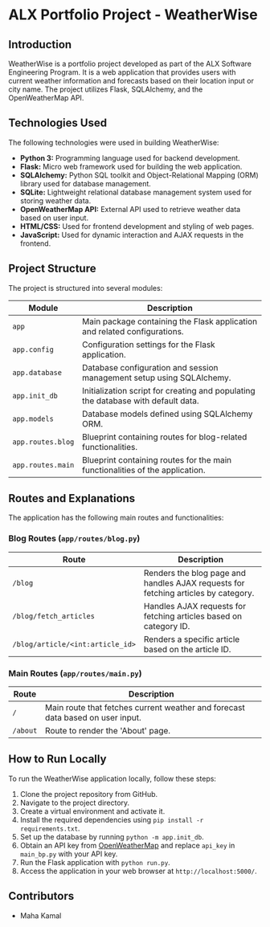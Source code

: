 # ALX Portfolio Project - WeatherWise

## Introduction
WeatherWise is a portfolio project developed as part of the ALX Software Engineering Program. It is a web application that provides users with current weather information and forecasts based on their location input or city name. The project utilizes Flask, SQLAlchemy, and the OpenWeatherMap API.

## Technologies Used
The following technologies were used in building WeatherWise:

- **Python 3:** Programming language used for backend development.
- **Flask:** Micro web framework used for building the web application.
- **SQLAlchemy:** Python SQL toolkit and Object-Relational Mapping (ORM) library used for database management.
- **SQLite:** Lightweight relational database management system used for storing weather data.
- **OpenWeatherMap API:** External API used to retrieve weather data based on user input.
- **HTML/CSS:** Used for frontend development and styling of web pages.
- **JavaScript:** Used for dynamic interaction and AJAX requests in the frontend.

## Project Structure
The project is structured into several modules:

| Module           | Description                                                                    |
|------------------|--------------------------------------------------------------------------------|
| `app`            | Main package containing the Flask application and related configurations.      |
| `app.config`     | Configuration settings for the Flask application.                               |
| `app.database`   | Database configuration and session management setup using SQLAlchemy.           |
| `app.init_db`    | Initialization script for creating and populating the database with default data.|
| `app.models`     | Database models defined using SQLAlchemy ORM.                                   |
| `app.routes.blog`| Blueprint containing routes for blog-related functionalities.                  |
| `app.routes.main`| Blueprint containing routes for the main functionalities of the application.   |

## Routes and Explanations
The application has the following main routes and functionalities:

### Blog Routes (`app/routes/blog.py`)
| Route             | Description                                                                        |
|-------------------|------------------------------------------------------------------------------------|
| `/blog`           | Renders the blog page and handles AJAX requests for fetching articles by category.|
| `/blog/fetch_articles`| Handles AJAX requests for fetching articles based on category ID.                 |
| `/blog/article/<int:article_id>` | Renders a specific article based on the article ID.                            |

### Main Routes (`app/routes/main.py`)
| Route             | Description                                                                        |
|-------------------|------------------------------------------------------------------------------------|
| `/`               | Main route that fetches current weather and forecast data based on user input.      |
| `/about`          | Route to render the 'About' page.                                                  |

## How to Run Locally
To run the WeatherWise application locally, follow these steps:

1. Clone the project repository from GitHub.
2. Navigate to the project directory.
3. Create a virtual environment and activate it.
4. Install the required dependencies using `pip install -r requirements.txt`.
5. Set up the database by running `python -m app.init_db`.
6. Obtain an API key from [OpenWeatherMap](https://openweathermap.org/api) and replace `api_key` in `main_bp.py` with your API key.
7. Run the Flask application with `python run.py`.
8. Access the application in your web browser at `http://localhost:5000/`.

## Contributors
- Maha Kamal
